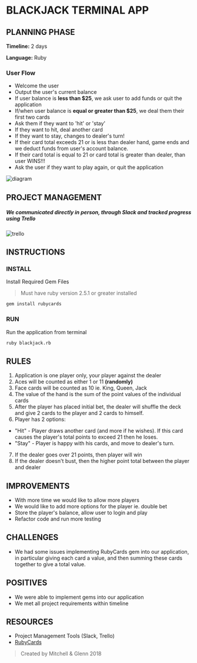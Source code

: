 # BLACKJACK TERMINAL APP

## PLANNING PHASE
**Timeline:** 2 days

**Language:** Ruby

### User Flow
* Welcome the user
* Output the user's current balance
* If user balance is **less than $25**, we ask user to add funds or quit the application
* If/when user balance is **equal or greater than $25**, we deal them their first two cards
* Ask them if they want to 'hit' or 'stay'
* If they want to hit, deal another card
* If they want to stay, changes to dealer's turn!
* If their card total exceeds 21 or is less than dealer hand, game ends and we deduct funds from user's account balance.
* If their card total is equal to 21 or card total is greater than dealer, than user WINS!!!
* Ask the user if they want to play again, or quit the application


![diagram](https://i.imgur.com/1BXzjfy.png)

## PROJECT MANAGEMENT
##### We communicated directly in person, through Slack and tracked progress using Trello

![trello](https://i.imgur.com/zrNpkCX.png)


## INSTRUCTIONS
### INSTALL
Install Required Gem Files
> Must have ruby version 2.5.1 or greater installed

```bash
gem install rubycards
```
### RUN
Run the application from terminal
```bash
ruby blackjack.rb
```

## RULES
1. Application is one player only, your player against the dealer
2. Aces will be counted as either 1 or 11 **(randomly)**
3. Face cards will be counted as 10 ie. King, Queen, Jack
4. The value of the hand is the sum of the point values of the individual cards
5. After the player has placed initial bet, the dealer will shuffle the deck and give 2 cards to the player and 2 cards to himself.
6. Player has 2 options:
* "Hit" - Player draws another card (and more if he wishes). If this card causes the player's total points to exceed 21 then he loses.
* "Stay" - Player is happy with his cards, and move to dealer's turn.
7. If the dealer goes over 21 points, then player will win
8. If the dealer doesn't bust, then the higher point total between the player and dealer

## IMPROVEMENTS
* With more time we would like to allow more players
* We would like to add more options for the player ie. double bet
* Store the player's balance, allow user to login and play
* Refactor code and run more testing

## CHALLENGES
* We had some issues implementing RubyCards gem into our application, in particular giving each card a value, and then summing these cards together to give a total value.

## POSITIVES
* We were able to implement gems into our application
* We met all project requirements within timeline

## RESOURCES
* Project Management Tools (Slack, Trello)
* [RubyCards](https://www.rubydoc.info/github/jdan/rubycards/master/frames)


> Created by Mitchell & Glenn 2018